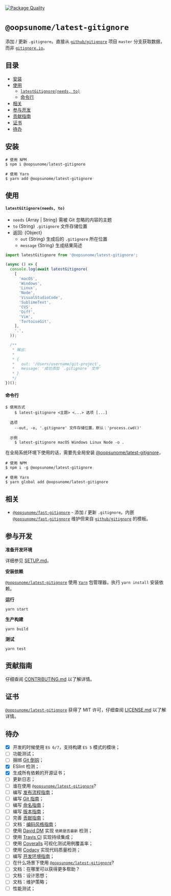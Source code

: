 [![Package Quality](https://npm.packagequality.com/shield/@oopsunome/latest-gitignore.svg)](https://packagequality.com/#?package=@oopsunome/latest-gitignore)

# `@oopsunome/latest-gitignore`

添加 / 更新 `.gitignore`。直接从 [`github/gitignore`](https://github.com/github/gitignore) 项目 `master` 分支获取数据，而非 [`gitignore.io`](https://www.gitignore.io/)。

## 目录

- [安装](#安装)
- [使用](#使用)
    - [`latestGitignore(needs, to)`](#latestgitignoreneeds-to)
    - [命令行](#命令行)
- [相关](#相关)
- [参与开发](#参与开发)
- [贡献指南](#贡献指南)
- [证书](#证书)
- [待办](#待办)

## 安装

```shell
# 使用 NPM
$ npm i @oopsunome/latest-gitignore

# 使用 Yarn
$ yarn add @oopsunome/latest-gitignore
```

## 使用

#### `latestGitignore(needs, to)`

- `needs` {Array | String} 需被 Git 忽略的内容的主题
- `to` {String} `.gitignore` 文件存储位置
- 返回: {Object}
  - `out` {String} 生成后的 `.gitignore` 所在位置
  - `message` {String} 生成结果简述

```javascript
import latestGitignore from '@oopsunome/latest-gitignore';

(async () => {
  console.log(await latestGitignore(
    [
      'macOS',
      'Windows',
      'Linux',
      'Node',
      'VisualStudioCode',
      'SublimeText',
      'CVS',
      'Diff',
      'Vim',
      'TortoiseGit',
    ],
    '.',
  ));

  /**
   * 输出:
   *
   * {
   *   out: '/Users/username/git-project',
   *   message: '成功添加 `.gitignore` 文件'
   * }
   */
})();
```

#### 命令行

```
$ 使用方式
    $ latest-gitignore <主题> <...> 选项 [...]

  选项
    --out, -o, '.gitignore' 文件存储位置，默认：'process.cwd()'

  示例
    $ latest-gitignore macOS Windows Linux Node -o .
```

在全局系统环境下使用的话，需要先全局安装 [@oopsunome/latest-gitignore][@oopsunome/latest-gitignore]，

```shell
# 使用 NPM
$ npm i -g @oopsunome/latest-gitignore

# 使用 Yarn
$ yarn global add @oopsunome/latest-gitignore
```

## 相关
- [`@oopsunome/fast-gitignore`][@oopsunome/fast-gitignore] - 添加 / 更新 `.gitignore`。内嵌 [`@oopsunome/fast-gitignore`][@oopsunome/fast-gitignore] 维护但来自 [`github/gitignore`][github/gitignore] 的模板。

## 参与开发

**准备开发环境**

详细参见 [SETUP.md][SETUP.md]。

**安装依赖**

[`@oopsunome/latest-gitignore`][@oopsunome/latest-gitignore] 使用 [`Yarn`](https://yarnpkg.com/zh-Hans/) 包管理器，执行 `yarn install` 安装依赖。

**运行**

```shell
yarn start
```

**生产构建**

```shell
yarn build
```

**测试**

```shell
yarn test
```

## 贡献指南

仔细查阅 [CONTRIBUTING.md][贡献指南] 以了解详情。

## 证书

[`@oopsunome/latest-gitignore`][@oopsunome/latest-gitignore] 获得了 MIT 许可，仔细查阅 [LICENSE.md][证书] 以了解详情。

## 待办

- [X] 开发的时候使用 `ES 6/7`，支持构建 `ES 5` 模式的模块；
- [ ] 功能测试；
- [ ] 捆绑 [Git 倒钩][Git倒钩]；
- [X] ESlint 检测；
- [X] 生成所有依赖的开源证书；
- [ ] 更新日志；
- [ ] 谁在使用 [`@oopsunome/latest-gitignore`][@oopsunome/latest-gitignore]?
- [ ] 编写 [发布流程指南][发布流程指南]；
- [ ] 编写 [Git 指南][Git指南]；
- [ ] 编写 [命名指南][命名指南]；
- [ ] 编写 [版本指南][版本指南]；
- [ ] 完善 [贡献指南][贡献指南]；
- [ ] 文档：[编码风格指南][编码风格指南]；
- [ ] 使用 [David DM][DavidDM] 实现 `依赖是否最新` 检测；
- [ ] 使用 [Travis CI][TravisCI] 实现持续集成；
- [ ] 使用 [Coveralls][Coveralls] 可视化测试用例覆盖率；
- [ ] 使用 [Codacy][Codacy] 实现代码质量检测；
- [ ] 编写 [开发环境指南][SETUP.md]；
- [ ] 在什么场景下使用 [`@oopsunome/latest-gitignore`][@oopsunome/latest-gitignore]?
- [ ] 文档：在哪里可以获得更多帮助？
- [ ] 文档：设计思想；
- [ ] 文档：维护策略；
- [ ] 性能测试；

[编码风格指南]: #
[版本指南]: #
[命名指南]: #
[Git指南]: #
[发布流程指南]: #
[Git倒钩]: https://github.com/typicode/husky
[DavidDM]: https://david-dm.org/
[TravisCI]: https://travis-ci.org/
[Coveralls]: https://coveralls.io/
[Codacy]: https://www.codacy.com/
[贡献指南]: https://github.com/iTonyYo/latest-gitignore/blob/master/CONTRIBUTING.md
[证书]: https://github.com/iTonyYo/latest-gitignore/blob/master/LICENSE.md
[Node]: https://nodejs.org/
[@oopsunome/latest-gitignore]: https://github.com/iTonyYo/latest-gitignore
[SETUP.md]: #
[github/gitignore]: https://github.com/github/gitignore
[@oopsunome/fast-gitignore]: https://github.com/iTonyYo/fast-gitignore
